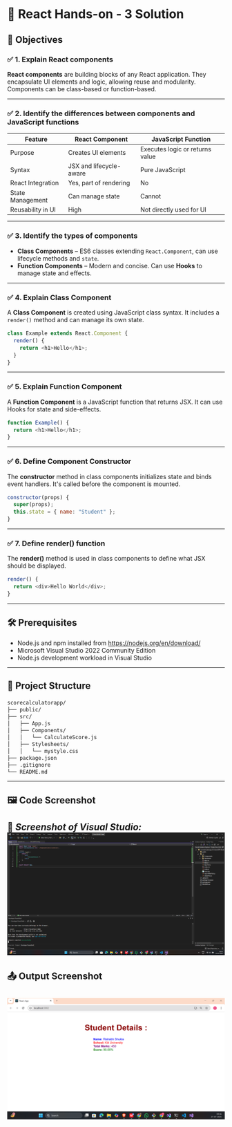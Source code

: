 # 📘 React Hands-on - 3 Solution

## 📘 Objectives

### ✅ 1. Explain React components

**React components** are building blocks of any React application. They encapsulate UI elements and logic, allowing reuse and modularity. Components can be class-based or function-based.

---

### ✅ 2. Identify the differences between components and JavaScript functions

| Feature             | React Component                       | JavaScript Function               |
|---------------------|----------------------------------------|-----------------------------------|
| Purpose             | Creates UI elements                   | Executes logic or returns value  |
| Syntax              | JSX and lifecycle-aware               | Pure JavaScript                  |
| React Integration   | Yes, part of rendering                | No                               |
| State Management    | Can manage state                      | Cannot                           |
| Reusability in UI   | High                                  | Not directly used for UI         |

---

### ✅ 3. Identify the types of components

- **Class Components** – ES6 classes extending `React.Component`, can use lifecycle methods and `state`.
- **Function Components** – Modern and concise. Can use **Hooks** to manage state and effects.

---

### ✅ 4. Explain Class Component

A **Class Component** is created using JavaScript class syntax. It includes a `render()` method and can manage its own state.

```js
class Example extends React.Component {
  render() {
    return <h1>Hello</h1>;
  }
}
```
---

### ✅ 5. Explain Function Component

A **Function Component** is a JavaScript function that returns JSX. It can use Hooks for state and side-effects.

```js
function Example() {
  return <h1>Hello</h1>;
}
```
---

### ✅ 6. Define Component Constructor

The **constructor** method in class components initializes state and binds event handlers. It's called before the component is mounted.

```js
constructor(props) {
  super(props);
  this.state = { name: "Student" };
}
```
---

### ✅ 7. Define render() function

The  **render()** method is used in class components to define what JSX should be displayed.

```js
render() {
  return <div>Hello World</div>;
}
```
---
## 🛠 Prerequisites

- Node.js and npm installed from https://nodejs.org/en/download/
- Microsoft Visual Studio 2022 Community Edition
- Node.js development workload in Visual Studio

---

## 📁 Project Structure
```
scorecalculatorapp/
├── public/
├── src/
│   ├── App.js
│   ├── Components/
│   │   └── CalculateScore.js
│   ├── Stylesheets/
│   │   └── mystyle.css
├── package.json
├── .gitignore
└── README.md
```
---

## 🖼️ Code Screenshot
📌 *Screenshot of Visual Studio:* 
![alt text](image.png)
---
## 📤 Output Screenshot
![alt text](image-1.png)
---